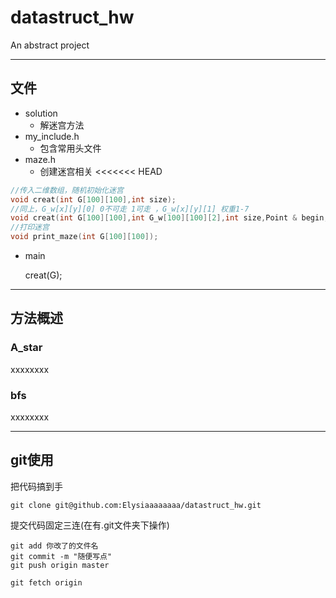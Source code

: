 # datastruct_hw
An abstract project

---
## 文件
- solution
  - 解迷宫方法
- my_include.h
  - 包含常用头文件
- maze.h
  - 创建迷宫相关
<<<<<<< HEAD
```c++
//传入二维数组，随机初始化迷宫 
void creat(int G[100][100],int size);
//同上，G_w[x][y][0] 0不可走 1可走 ，G_w[x][y][1] 权重1-7 
void creat(int G[100][100],int G_w[100][100][2],int size,Point & begin,Point & end);
//打印迷宫
void print_maze(int G[100][100]);
```
        
- main


    creat(G);
---
## 方法概述
### A_star
xxxxxxxx
### bfs
xxxxxxxx

---
## git使用

把代码搞到手
```
git clone git@github.com:Elysiaaaaaaaa/datastruct_hw.git
```


提交代码固定三连(在有.git文件夹下操作)
```
git add 你改了的文件名
git commit -m "随便写点"
git push origin master
```


```
git fetch origin
```
